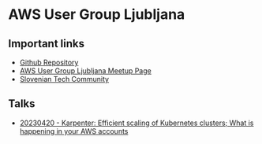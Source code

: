 # AWS User Group Ljubljana

## Important links
- [Github Repository](https://github.com/alternativc/awsusergroup/)
- [AWS User Group Ljubljana Meetup Page](https://www.meetup.com/aws-user-group-ljubljana)
- [Slovenian Tech Community](https://sloveniantech.slack.com/)

## Talks
- [20230420 - Karpenter: Efficient scaling of Kubernetes clusters; What is happening in your AWS accounts](meetups/20230420/)